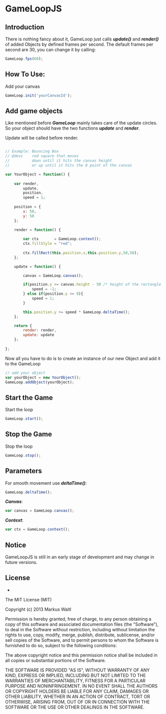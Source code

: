 GameLoopJS
==========

Introduction
------------
There is nothing fancy about it, GameLoop  just calls ***update()*** and ***render()*** of added Objects by defined frames per second.
The default frames per second are 30, you can change it by calling:
```javascript
GameLoop.fps(60);
```
How To Use:
----------
Add your canvas
```javascript
GameLoop.init('yourCanvasId');
```

Add game objects
-------------------------------
Like mentioned before ***GameLoop*** mainly takes care of the update circles.
So your object should have the two functions ***update*** and ***render***.

Update will be called before render.
```javascript

// Example: Bouncing Box
// @desc    red square that moves 
//          down until it hits the canvas height
//          or up until it hits the 0 point of the canvas

var YourObject = function() {
    
    var render, 
        update,
        position,
        speed = 1;
        
    position = {
    	x: 50,
    	y: 50
    };

    render = function() {
            
        var ctx       = GameLoop.context();
        ctx.fillStyle = "red";
    
        ctx.fillRect(this.position.x,this.position.y,50,50);
    };

    update = function() {

        canvas = GameLoop.canvas();

        if(position.y >= canvas.height - 50 /* height of the rectangle */){
            speed = -1;
        } else if(position.y <= 0){
            speed = 1;
        }

        this.position.y += speed * GameLoop.deltaTime();
    };

    return {
        render: render,
        update: update
    };
    
};
```
Now all you have to do is to create an instance of our new Object and add it to the GameLoop

```javascript
// add your object
var yourObject = new YourObject();
GameLoop.addObject(yourObject);
```

Start the Game
--------------
Start the loop
```javascript
GameLoop.start();
```

Stop the Game
--------------
Stop the loop
```javascript
GameLoop.stop();
```

Parameters
-------------
For smooth movement use ***deltaTime()***:
```javascript
GameLoop.deltaTime();
```

***Canvas***:
```javascript
var canvas = GameLoop.canvas();
```

***Context***:
```javascript
var ctx = GameLoop.context();
```

Notice
------
GameLoopJS is still in an early stage of development and may change in future versions.

License
------
  -
The MIT License (MIT)

  Copyright (c) 2013 Markus Waitl

  Permission is hereby granted, free of charge, to any person obtaining a copy
  of this software and associated documentation files (the "Software"), to deal
  in the Software without restriction, including without limitation the rights
  to use, copy, modify, merge, publish, distribute, sublicense, and/or sell
  copies of the Software, and to permit persons to whom the Software is
  furnished to do so, subject to the following conditions:

  The above copyright notice and this permission notice shall be included in
  all copies or substantial portions of the Software.

  THE SOFTWARE IS PROVIDED "AS IS", WITHOUT WARRANTY OF ANY KIND, EXPRESS OR
  IMPLIED, INCLUDING BUT NOT LIMITED TO THE WARRANTIES OF MERCHANTABILITY,
  FITNESS FOR A PARTICULAR PURPOSE AND NONINFRINGEMENT. IN NO EVENT SHALL THE
  AUTHORS OR COPYRIGHT HOLDERS BE LIABLE FOR ANY CLAIM, DAMAGES OR OTHER
  LIABILITY, WHETHER IN AN ACTION OF CONTRACT, TORT OR OTHERWISE, ARISING FROM,
  OUT OF OR IN CONNECTION WITH THE SOFTWARE OR THE USE OR OTHER DEALINGS IN
  THE SOFTWARE.
